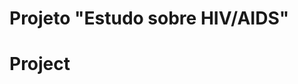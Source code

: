 # Projeto "Estudo sobre HIV/AIDS"
# Project <Title in English>
# Descrição Resumida do Projeto
<Descrição do tema do projeto, incluindo motivação e contexto gerador.>

# Perguntas de Pesquisa
<Perguntas de pesquisa que o projeto pretende responder ou hipóteses a serem avaliadas, enunciadas de maneira objetiva e verificável.>

# Bases de Dados
Bases de dados encontradas que serão úteis no estudo desse projeto:

## UNAIDS
* https://aidsinfo.unaids.org/

## Bureau
* https://www.census.gov/data-tools/demo/hiv/#/records

## Stanford
* https://hivdb.stanford.edu/pages/genotype-rx.html
* https://hivdb.stanford.edu/pages/genotype-phenotype.html
* https://hivdb.stanford.edu/pages/genotype-clinical.html

# Metodologia
Proposta de metodologia incluindo especificação de quais técnicas pretende-se explorar, tais como: aprendizagem de máquina, análise de redes, análise estatística, ou integração de uma ou mais técnicas.

# Ferramentas
Ferramentas a serem utilizadas (com base na visão atual do grupo sobre o projeto).

# Cronograma
Proposta de cronograma.

# Vídeo do projeto
<Inserir vídeo de até 5 minutos>

# Equipe
* Ana Paula de Oliveira Dias - 231273
* Bruno Basso Brandani - 101671
* <nome> - <RA>
* <nome> - <RA>
